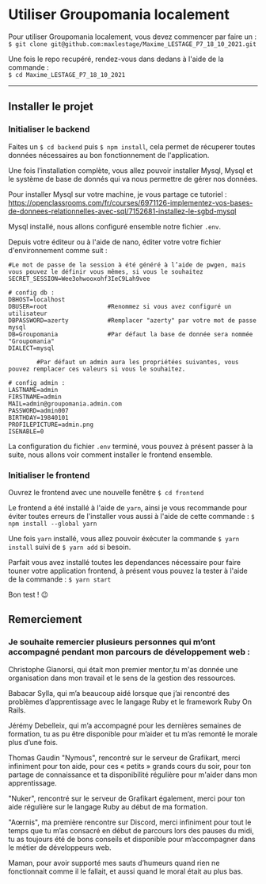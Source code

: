 # Utiliser Groupomania localement

Pour utiliser Groupomania localement, vous devez commencer par faire un :  
`$ git clone git@github.com:maxlestage/Maxime_LESTAGE_P7_18_10_2021.git`

Une fois le repo recupéré, rendez-vous dans dedans à l'aide de la commande :  
`$ cd Maxime_LESTAGE_P7_18_10_2021`

---

## Installer le projet

### Initialiser le backend

Faites un `$ cd backend` puis `$ npm install`, cela permet de récuperer toutes données nécessaires au bon fonctionnement de l'application.

Une fois l’installation complète, vous allez pouvoir installer Mysql, Mysql et le système de base de donnés qui va nous permettre de gérer nos données.

Pour installer Mysql sur votre machine, je vous partage ce tutoriel : <https://openclassrooms.com/fr/courses/6971126-implementez-vos-bases-de-donnees-relationnelles-avec-sql/7152681-installez-le-sgbd-mysql>

Mysql installé, nous allons configuré ensemble notre fichier `.env`.

Depuis votre éditeur ou à l'aide de nano, éditer votre votre fichier d'environnement comme suit :

```env
#Le mot de passe de la session à été généré à l’aide de pwgen, mais vous pouvez le définir vous mêmes, si vous le souhaitez
SECRET_SESSION=Wee3ohwooxohf3IeC9Lah9vee

# config db :
DBHOST=localhost
DBUSER=root                 #Renommez si vous avez configuré un utilisateur
DBPASSWORD=azerty           #Remplacer "azerty" par votre mot de passe mysql
DB=Groupomania              #Par défaut la base de donnée sera nommée "Groupomania"
DIALECT=mysql

        #Par défaut un admin aura les propriétées suivantes, vous pouvez remplacer ces valeurs si vous le souhaitez.

# config admin :
LASTNAME=admin
FIRSTNAME=admin
MAIL=admin@groupomania.admin.com
PASSWORD=admin007
BIRTHDAY=19840101
PROFILEPICTURE=admin.png
ISENABLE=0
```

La configuration du fichier `.env` terminé, vous pouvez à présent passer à la suite, nous allons voir comment installer le frontend ensemble.

### Initialiser le frontend

Ouvrez le frontend avec une nouvelle fenêtre `$ cd frontend`

Le frontend a été installé à l'aide de `yarn`, ainsi je vous recommande pour éviter toutes erreurs de l'installer vous aussi à l'aide de cette commande : `$ npm install --global yarn`

Une fois `yarn` installé, vous allez pouvoir éxécuter la commande `$ yarn install` suivi de `$ yarn add` si besoin.

Parfait vous avez installé toutes les dependances nécessaire pour faire touner votre application frontend, à présent vous pouvez la tester à l'aide de la commande : `$ yarn start`

Bon test ! 😉

## Remerciement

### Je souhaite remercier plusieurs personnes qui m’ont accompagné pendant mon parcours de développement web :

Christophe Gianorsi, qui était mon premier mentor,tu m'as donnée une organisation dans mon travail et le sens de la gestion des ressources.

Babacar Sylla, qui m’a beaucoup aidé lorsque que j’ai rencontré des problèmes d’apprentissage avec le langage Ruby et le framework Ruby On Rails.

Jérémy Debelleix, qui m’a accompagné pour les dernières semaines de formation, tu as pu être disponible pour m’aider et tu m’as remonté le morale plus d’une fois.

Thomas Gaudin "Nymous", rencontré sur le serveur de Grafikart, merci infiniment pour ton aide, pour ces « petits » grands cours du soir, pour ton partage de connaissance et ta disponibilité régulière pour m'aider dans mon apprentissage.

"Nuker", rencontré sur le serveur de Grafikart également, merci pour ton aide régulière sur le langage Ruby au début de ma formation.

"Aœrnis", ma première rencontre sur Discord, merci infiniment pour tout le temps que tu m’as consacré en début de parcours lors des pauses du midi, tu as toujours été de bons conseils et disponible pour m’accompagner dans le métier de développeurs web.

Maman, pour avoir supporté mes sauts d’humeurs quand rien ne fonctionnait comme il le fallait, et aussi quand le moral était au plus bas.
